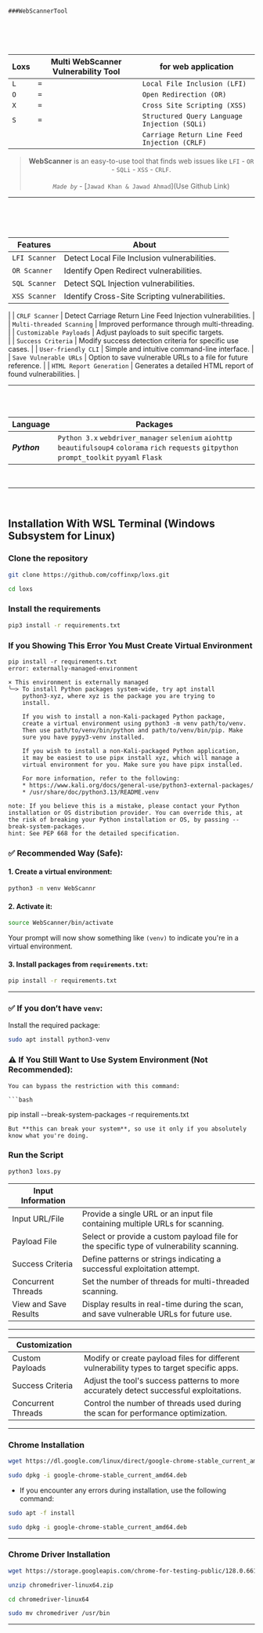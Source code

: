                                                                                           ###WebScannerTool
<br>
<br>
<br>

<div align="center">
   
|Loxs|Multi WebScanner Vulnerability Tool|for web application|
|----------------|--------------|-------------|
| `L`| `=`| `Local File Inclusion (LFI)`|
| `O`| `=`| `Open Redirection (OR)`|
| `X`| `=`| `Cross Site Scripting (XSS)`|
| `S`| `=`| `Structured Query Language Injection (SQLi)`|
|    |    | `Carriage Return Line Feed Injection (CRLF)`|

> **WebScanner** is an easy-to-use tool that finds web issues like `LFI` - `OR` - `SQLi` - `XSS` - `CRLF`. <br><br> *`Made by`* - [`Jawad Khan & Jawad Ahmad`](Use Github Link)

</div>

<hr>

<br>
<br>
<br>


| Features                          | About                                                                       |
|-----------------------------------|-----------------------------------------------------------------------------|
| `LFI Scanner`                     | Detect Local File Inclusion vulnerabilities.                                |
| `OR Scanner`                      | Identify Open Redirect vulnerabilities.                                     |
| `SQL Scanner`                     | Detect SQL Injection vulnerabilities.                                       |
| `XSS Scanner`                     | Identify Cross-Site Scripting vulnerabilities.                      
|
| `CRLF Scanner`                    | Detect Carriage Return Line Feed Injection vulnerabilities.                    |
| `Multi-threaded Scanning`         | Improved performance through multi-threading.                      
|
| `Customizable Payloads`           | Adjust payloads to suit specific targets.                            
|
| `Success Criteria`                | Modify success detection criteria for specific use cases.                              |
| `User-friendly CLI`               | Simple and intuitive command-line interface.                          |
| `Save Vulnerable URLs`            | Option to save vulnerable URLs to a file for future reference.                          |
| `HTML Report Generation`          | Generates a detailed HTML report of found vulnerabilities.                    |
<br>
<hr>
<br>
<br>

| Language                          | Packages                                                                     |
|-----------------------------------|-----------------------------------------------------------------------------|
| ***Python***| `Python 3.x` `webdriver_manager` `selenium` `aiohttp` `beautifulsoup4` `colorama` `rich` `requests` `gitpython` `prompt_toolkit` `pyyaml` `Flask`|

<br>
<hr>
<br>

## Installation With WSL Terminal (Windows Subsystem for Linux)

### Clone the repository

```bash
git clone https://github.com/coffinxp/loxs.git
```
```bash
cd loxs
```

### Install the requirements

```bash
pip3 install -r requirements.txt

```
### If you Showing This Error You Must Create Virtual Environment

```
pip install -r requirements.txt
error: externally-managed-environment

× This environment is externally managed
╰─> To install Python packages system-wide, try apt install
    python3-xyz, where xyz is the package you are trying to
    install.

    If you wish to install a non-Kali-packaged Python package,
    create a virtual environment using python3 -m venv path/to/venv.
    Then use path/to/venv/bin/python and path/to/venv/bin/pip. Make
    sure you have pypy3-venv installed.

    If you wish to install a non-Kali-packaged Python application,
    it may be easiest to use pipx install xyz, which will manage a
    virtual environment for you. Make sure you have pipx installed.

    For more information, refer to the following:
    * https://www.kali.org/docs/general-use/python3-external-packages/
    * /usr/share/doc/python3.13/README.venv

note: If you believe this is a mistake, please contact your Python installation or OS distribution provider. You can override this, at the risk of breaking your Python installation or OS, by passing --break-system-packages.
hint: See PEP 668 for the detailed specification.

```
### ✅ Recommended Way (Safe):

#### 1. Create a virtual environment:

```bash
python3 -m venv WebScannr
```

#### 2. Activate it:

```bash
source WebScanner/bin/activate
```
Your prompt will now show something like `(venv)` to indicate you're in a virtual environment.

#### 3. Install packages from `requirements.txt`:

```bash
pip install -r requirements.txt
```
---
### ✅ If you don’t have `venv`:

Install the required package:

```bash
sudo apt install python3-venv
```
### ⚠️ If You Still Want to Use System Environment (Not Recommended):
```
You can bypass the restriction with this command:

```bash
```
pip install --break-system-packages -r requirements.txt
```
But **this can break your system**, so use it only if you absolutely know what you're doing.
```
### Run the Script

```bash
python3 loxs.py
```


| Input Information         |                                                                                         |
|---------------------------|-----------------------------------------------------------------------------------------|
| Input URL/File            | Provide a single URL or an input file containing multiple URLs for scanning.            |
| Payload File              | Select or provide a custom payload file for the specific type of vulnerability scanning.|
| Success Criteria          | Define patterns or strings indicating a successful exploitation attempt.                |
| Concurrent Threads        | Set the number of threads for multi-threaded scanning.                                  |
| View and Save Results     | Display results in real-time during the scan, and save vulnerable URLs for future use.  |

----

| Customization              |                                                                                          |
|----------------------------|------------------------------------------------------------------------------------------|
| Custom Payloads            | Modify or create payload files for different vulnerability types to target specific apps.|
| Success Criteria           | Adjust the tool's success patterns to more accurately detect successful exploitations.   |
| Concurrent Threads         | Control the number of threads used during the scan for performance optimization.         |


----

### Chrome Installation

```bash
wget https://dl.google.com/linux/direct/google-chrome-stable_current_amd64.deb
```

```bash
sudo dpkg -i google-chrome-stable_current_amd64.deb
```

- If you encounter any errors during installation, use the following command:

```bash
sudo apt -f install
```

```bash
sudo dpkg -i google-chrome-stable_current_amd64.deb
```

----

### Chrome Driver Installation

```bash
wget https://storage.googleapis.com/chrome-for-testing-public/128.0.6613.119/linux64/chromedriver-linux64.zip
```
```bash
unzip chromedriver-linux64.zip
```
```bash
cd chromedriver-linux64 
```
```bash
sudo mv chromedriver /usr/bin
```
<hr>

<br>

<br>
